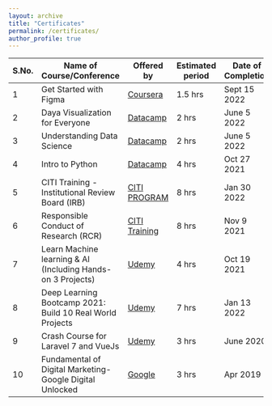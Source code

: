 ```yaml
---
layout: archive
title: "Certificates"
permalink: /certificates/
author_profile: true
---
```


|S.No.|Name of Course/Conference|Offered by|Estimated period|Date of Completion|Certificate|
|---|---|---|---|---|---|
|1|Get Started with Figma|[Coursera](https://www.coursera.org/account/accomplishments/verify/F3MB69ZR47FQ)|1.5 hrs|Sept 15 2022|[View Certificate](https://www.coursera.org/account/accomplishments/verify/F3MB69ZR47FQ)|
|2|Daya Visualization for Everyone|[Datacamp](https://www.datacamp.com/statement-of-accomplishment/course/7858ea2e8fc3ee5c224d8c53255530030a9d95d8)|2 hrs|June 5 2022|[View Certificate](https://www.datacamp.com/statement-of-accomplishment/course/7858ea2e8fc3ee5c224d8c53255530030a9d95d8)|
|3|Understanding Data Science|[Datacamp](https://www.datacamp.com/statement-of-accomplishment/course/c794b6b0e150f4a57d4d7143794ad77d226a8e98)|2 hrs|June 5 2022|[View Certificate](https://www.datacamp.com/statement-of-accomplishment/course/c794b6b0e150f4a57d4d7143794ad77d226a8e98)|
|4|Intro to Python|[Datacamp](https://www.datacamp.com/statement-of-accomplishment/course/6d8836434c5bbd60c6a7ce9fa40041f774b0a368?raw=1)|4 hrs|Oct 27 2021|[View Certificate](https://www.datacamp.com/statement-of-accomplishment/course/6d8836434c5bbd60c6a7ce9fa40041f774b0a368?raw=1)|
|5|CITI Training - Institutional Review Board (IRB)|[CITI PROGRAM](https://www.citiprogram.org/verify/?w271c4cb4-c5c8-41db-8d14-23000810f117-45964176)|8 hrs|Jan 30 2022|[View Certificate](https://www.citiprogram.org/verify/?w271c4cb4-c5c8-41db-8d14-23000810f117-45964176)|
|6|Responsible Conduct of Research (RCR)|[CITI Training](https://www.citiprogram.org/verify/?wb8622b61-f2b2-42fe-8e02-f92f69c138e1-45964177)|8 hrs|Nov 9 2021|[View Certificate](https://www.citiprogram.org/verify/?wb8622b61-f2b2-42fe-8e02-f92f69c138e1-45964177)|
|7|Learn Machine learning & AI (Including Hands-on 3 Projects)|[Udemy](https://www.udemy.com/certificate/UC-32425454-7399-423f-adae-654e49226bfa)|4 hrs|Oct 19 2021|[View Certificate](https://www.udemy.com/certificate/UC-32425454-7399-423f-adae-654e49226bfa)|
|8|Deep Learning Bootcamp 2021: Build 10 Real World Projects|[Udemy](https://www.udemy.com/certificate/UC-4bfed0af-5029-45eb-b773-cc9018afcbf4/)|7 hrs|Jan 13 2022|[View Certificate](https://www.udemy.com/certificate/UC-4bfed0af-5029-45eb-b773-cc9018afcbf4/)|
|9|Crash Course for Laravel 7 and VueJs|[Udemy](https://www.udemy.com/)|3 hrs|June 2020|
|10|Fundamental of Digital Marketing-Google Digital Unlocked|[Google](https://grow.google/)|3 hrs|Apr 2019|
